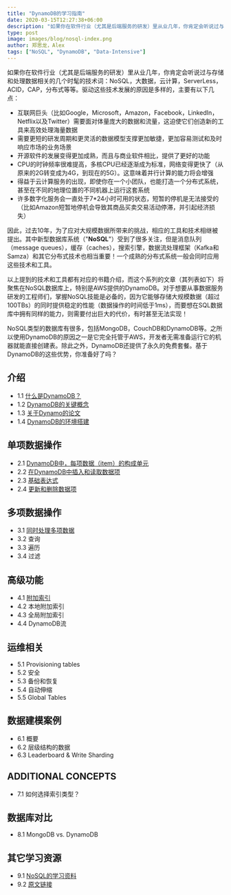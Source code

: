 ```yaml
---
title: "DynamoDB的学习指南"
date: 2020-03-15T12:27:38+06:00
description: "如果你在软件行业（尤其是后端服务的研发）里从业几年，你肯定会听说过与存储和处理数据相关的几个时髦的技术词：NoSQL，大数据，云计算，ServerLess，ACID，CAP，分布式等等。驱动这些技术发展的原因是多样的，主要有以下几点："
type: post
image: images/blog/nosql-index.png
author: 郑思龙，Alex
tags: ["NoSQL", "DynamoDB", "Data-Intensive"]
---
```


如果你在软件行业（尤其是后端服务的研发）里从业几年，你肯定会听说过与存储和处理数据相关的几个时髦的技术词：NoSQL，大数据，云计算，ServerLess，ACID，CAP，分布式等等。驱动这些技术发展的原因是多样的，主要有以下几点：

* 互联网巨头（比如Google，Microsoft，Amazon，Facebook，LinkedIn，Netflix以及Twitter）需要面对体量庞大的数据和流量，这迫使它们创造新的工具来高效处理海量数据
* 需要更短的研发周期和更灵活的数据模型支撑更加敏捷，更加容易测试和及时响应市场的业务场景
* 开源软件的发展变得更加成熟，而且与商业软件相比，提供了更好的功能
* CPU的时钟频率很难提高，多核CPU已经逐渐成为标准，网络变得更快了（从原来的2G转变成为4G，到现在的5G）。这意味着并行计算的能力将会增强
* 得益于云计算服务的出现，即使你在一个小团队，也能打造一个分布式系统，甚至在不同的地理位置的不同机器上运行这套系统
* 许多数字化服务会一直处于7*24小时可用的状态，短暂的停机是无法接受的（比如Amazon短暂地停机会导致其商品买卖交易活动停滞，并引起经济损失）

因此，过去10年，为了应对大规模数据所带来的挑战，相应的工具和技术相继被提出。其中新型数据库系统（"**NoSQL**"）受到了很多关注，但是消息队列（message queues），缓存（caches），搜索引擎，数据流处理框架（Kafka和Samza）和其它分布式技术也相当重要！一个成熟的分布式系统一般会同时应用这些技术和工具。

以上提到的技术和工具都有对应的书籍介绍，而这个系列的文章（其列表如下）将聚焦在NoSQL数据库上，特别是AWS提供的DynamoDB。对于想要从事数据服务研发的工程师们，掌握NoSQL技能是必备的，因为它能够存储大规模数据（超过100TBs）的同时提供稳定的性能（数据操作的时间低于1ms），而要想在SQL数据库中拥有同样的能力，则需要付出巨大的代价，有时甚至无法实现！

NoSQL类型的数据库有很多，包括MongoDB，CouchDB和DynamoDB等。之所以使用DynamoDB的原因之一是它完全托管于AWS，开发者无需准备运行它的机器就能直接创建表。除此之外，DynamoDB还提供了永久的免费套餐。基于DynamoDB的这些优势，你准备好了吗？

## 介绍

* 1.1  [什么是DynamoDB？](https://2cloudlab.com/nosql/what-is-dynamo-db/)
* 1.2  [DynamoDB的关键概念](https://2cloudlab.com/nosql/key-concepts/)
* 1.3  [关于Dynamo的论文](https://2cloudlab.com/nosql/the-dynamo-paper/)
* 1.4  [DynamoDB的环境搭建](https://2cloudlab.com/nosql/environment-setup/)

## 单项数据操作

* 2.1  [DynamoDB中，每项数据（item）的构成单元](https://2cloudlab.com/nosql/anatomy-of-an-item/)
* 2.2  [在DynamoDB中插入和读取数据项](https://2cloudlab.com/nosql/inserting-retrieving-items/)
* 2.3  [基础表达式](https://2cloudlab.com/nosql/expression-basics/)
* 2.4  [更新和删除数据项](https://2cloudlab.com/nosql/updating-deleting-items/)

## 多项数据操作

* 3.1  [同时处理多项数据](https://2cloudlab.com/nosql/working-with-multiple-items/)
* 3.2  查询
* 3.3  遍历
* 3.4  过滤

## 高级功能

* 4.1  [附加索引](https://2cloudlab.com/nosql/secondary-indexes/)
* 4.2  本地附加索引
* 4.3  全局附加索引
* 4.4  DynamoDB流

## 运维相关

* 5.1  Provisioning tables
* 5.2  安全
* 5.3  备份和恢复
* 5.4  自动伸缩
* 5.5  Global Tables

## 数据建模案例

* 6.1  概要
* 6.2  层级结构的数据
* 6.3  Leaderboard & Write Sharding

## ADDITIONAL CONCEPTS

* 7.1  如何选择索引类型？

## 数据库对比

* 8.1  MongoDB vs. DynamoDB

## 其它学习资源

* 9.1  [NoSQL的学习资料](https://2cloudlab.com/nosql/additional-reading/)
* 9.2  [原文链接](https://www.dynamodbguide.com)